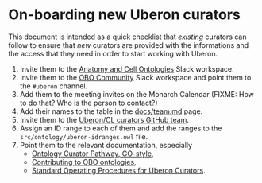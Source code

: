 # On-boarding new Uberon curators

This document is intended as a quick checklist that *existing* curators
can follow to ensure that *new* curators are provided with the
informations and the access that they need in order to start working
with Uberon.

1. Invite them to the [Anatomy and Cell
   Ontologies](https://anatomy-and-cell-onto.slack.com) Slack workspace.
2. Invite them to the [OBO Community](https://obo-communitygroup.slack.com)
   Slack workspace and point them to the `#uberon` channel.
3. Add them to the meeting invites on the Monarch Calendar (FIXME: How
   to do that? Who is the person to contact?)
4. Add their names to the table in the [docs/team.md](team.md) page.
5. Invite them to the [Uberon/CL curators GitHub team](https://github.com/orgs/obophenotype/teams/uberon-cl-curators).
6. Assign an ID range to each of them and add the ranges to the
   `src/ontology/uberon-idranges.owl` file.
7. Point them to the relevant documentation, especially
    * [Ontology Curator Pathway, GO-style](https://oboacademy.github.io/obook/pathways/ontology-curator-go-style/),
    * [Contributing to OBO ontologies](https://oboacademy.github.io/obook/lesson/contributing-to-obo-ontologies/),
    * [Standard Operating Procedures for Uberon Curators](uberon-editor-sop.md).
